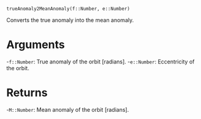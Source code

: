 ```
trueAnomaly2MeanAnomaly(f::Number, e::Number)
```

Converts the true anomaly into the mean anomaly.

# Arguments

-`f::Number`: True anomaly of the orbit [radians]. -`e::Number`: Eccentricity of the orbit.

# Returns

-`M::Number`: Mean anomaly of the orbit [radians].
